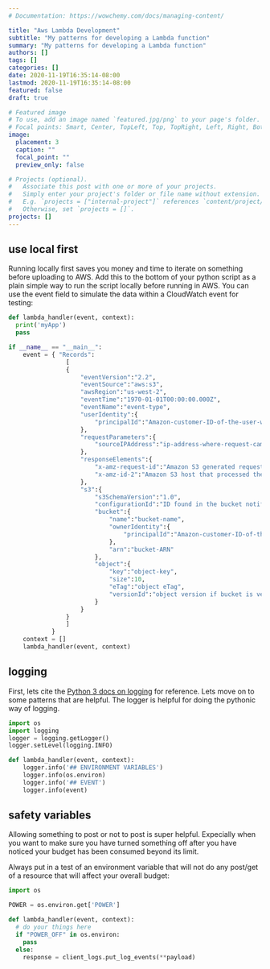 ```yaml
---
# Documentation: https://wowchemy.com/docs/managing-content/

title: "Aws Lambda Development"
subtitle: "My patterns for developing a Lambda function"
summary: "My patterns for developing a Lambda function"
authors: []
tags: []
categories: []
date: 2020-11-19T16:35:14-08:00
lastmod: 2020-11-19T16:35:14-08:00
featured: false
draft: true

# Featured image
# To use, add an image named `featured.jpg/png` to your page's folder.
# Focal points: Smart, Center, TopLeft, Top, TopRight, Left, Right, BottomLeft, Bottom, BottomRight.
image:
  placement: 3
  caption: ""
  focal_point: ""
  preview_only: false

# Projects (optional).
#   Associate this post with one or more of your projects.
#   Simply enter your project's folder or file name without extension.
#   E.g. `projects = ["internal-project"]` references `content/project/deep-learning/index.md`.
#   Otherwise, set `projects = []`.
projects: []
---
```


## use local first

Running locally first saves you money and time to iterate on something before uploading to AWS.
Add this to the bottom of your python script as a plain simple way to run the script locally before running in AWS.
You can use the event field to simulate the data within a CloudWatch event for testing:

```python
def lambda_handler(event, context):
  print('myApp')
  pass

if __name__ == "__main__":
    event = { "Records":
                [
                {
                    "eventVersion":"2.2",
                    "eventSource":"aws:s3",
                    "awsRegion":"us-west-2",
                    "eventTime":"1970-01-01T00:00:00.000Z",
                    "eventName":"event-type",
                    "userIdentity":{
                        "principalId":"Amazon-customer-ID-of-the-user-who-caused-the-event"
                    },
                    "requestParameters":{
                        "sourceIPAddress":"ip-address-where-request-came-from"
                    },
                    "responseElements":{
                        "x-amz-request-id":"Amazon S3 generated request ID",
                        "x-amz-id-2":"Amazon S3 host that processed the request"
                    },
                    "s3":{
                        "s3SchemaVersion":"1.0",
                        "configurationId":"ID found in the bucket notification configuration",
                        "bucket":{
                            "name":"bucket-name",
                            "ownerIdentity":{
                                "principalId":"Amazon-customer-ID-of-the-bucket-owner"
                            },
                            "arn":"bucket-ARN"
                        },
                        "object":{
                            "key":"object-key",
                            "size":10,
                            "eTag":"object eTag",
                            "versionId":"object version if bucket is versioning-enabled, otherwise null"
                        }
                    }
                }
                ]
            }
    context = []
    lambda_handler(event, context)
```

## logging

First, lets cite the [Python 3 docs on logging][python3logging] for reference.
Lets move on to some patterns that are helpful.
The logger is helpful for doing the pythonic way of logging.

```python
import os
import logging
logger = logging.getLogger()
logger.setLevel(logging.INFO)

def lambda_handler(event, context):
    logger.info('## ENVIRONMENT VARIABLES')
    logger.info(os.environ)
    logger.info('## EVENT')
    logger.info(event)
```

## safety variables

Allowing something to post or not to post is super helpful. Expecially when
you want to make sure you have turned something off after you have noticed
your budget has been consumed beyond its limit.

Always put in a test of an environment variable that will not do any post/get
of a resource that will affect your overall budget:

```python
import os

POWER = os.environ.get['POWER']

def lambda_handler(event, context):
  # do your things here
  if "POWER_OFF" in os.environ:
    pass
  else:
    response = client_logs.put_log_events(**payload)
```

[python3logging]: https://docs.python.org/3/library/logging.html#module-logging
